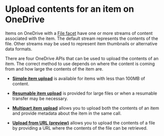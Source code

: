 # Upload contents for an item on OneDrive

Items on OneDrive with a [File facet][file-facet] have one or more streams of content
associated with the item. The default stream represents the contents of the
file. Other streams may be used to represent item thumbnails or alternative
data formats.

There are four OneDrive APIs that can be used to upload the contents of an item. The
correct method to use depends on where the content is coming from and how large
the contents of the item are.

* **[Simple item upload](upload_put.md)** is available for items with less than
    100MB of content.

* **[Resumable item upload](upload_large_files.md)** is provided for large files or
    when a resumable transfer may be necessary.

* **[Multipart item upload](upload_post.md)** allows you to upload both the
    contents of an item and provide metadata about the item in the same call.

* **[Upload from URL (preview)](upload_url.md)** allows you to upload the contents of a
    file by providing a URL where the contents of the file can be retrieved.

[file-facet]: ../facets/file_facet.md

<!-- {
  "type": "#page.annotation",
  "description": "Methods for how files can be uploaded to OneDrive.",
  "keywords": "upload,upload methods,simple,resumable,multipart,from url",
  "section": "documentation",
  "tocPath": "Items/Upload"
} -->
